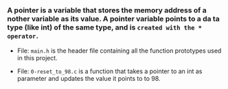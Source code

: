  ### A pointer is a variable that stores the memory address of a    nother variable as its value. A pointer variable points to a da    ta type (like int) of the same type, and is `created with the *     operator`.


- File: `main.h` is the header file containing all the function     prototypes used in this project.


- File: `0-reset_to_98.c` is a function that takes a pointer to     an int as parameter and updates the value it points to to 98.
